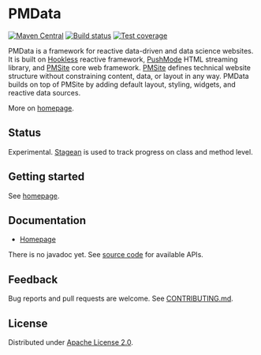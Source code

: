 <!--- Generated by scripts/configure.py --->
# PMData

[![Maven Central](https://img.shields.io/maven-central/v/com.machinezoo.pmdata/pmdata)](https://search.maven.org/artifact/com.machinezoo.pmdata/pmdata)
[![Build status](https://github.com/robertvazan/pmdata/workflows/build/badge.svg)](https://github.com/robertvazan/pmdata/actions/workflows/build.yml)
[![Test coverage](https://codecov.io/gh/robertvazan/pmdata/branch/master/graph/badge.svg)](https://codecov.io/gh/robertvazan/pmdata)

PMData is a framework for reactive data-driven and data science websites.
It is built on [Hookless](https://hookless.machinezoo.com/) reactive framework,
[PushMode](https://pushmode.machinezoo.com/) HTML streaming library,
and [PMSite](https://pmsite.machinezoo.com/) core web framework.
[PMSite](https://pmsite.machinezoo.com/) defines technical website structure
without constraining content, data, or layout in any way.
PMData builds on top of PMSite by adding default layout, styling, widgets, and reactive data sources.

More on [homepage](https://pmdata.machinezoo.com/).

## Status

Experimental. [Stagean](https://stagean.machinezoo.com/) is used to track progress on class and method level.

## Getting started

See [homepage](https://pmdata.machinezoo.com/).

## Documentation

* [Homepage](https://pmdata.machinezoo.com/)

There is no javadoc yet. See [source code](src/main/java/com/machinezoo/pmdata) for available APIs.

## Feedback

Bug reports and pull requests are welcome. See [CONTRIBUTING.md](CONTRIBUTING.md).

## License

Distributed under [Apache License 2.0](LICENSE).
